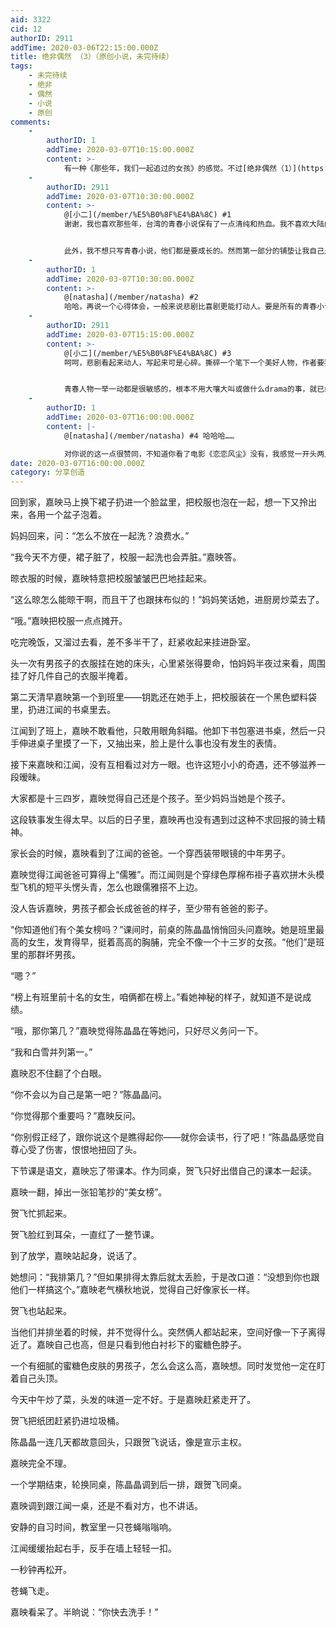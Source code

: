 ```yaml
---
aid: 3322
cid: 12
authorID: 2911
addTime: 2020-03-06T22:15:00.000Z
title: 绝非偶然 （3）（原创小说，未完待续）
tags:
    - 未完待续
    - 绝非
    - 偶然
    - 小说
    - 原创
comments:
    -
        authorID: 1
        addTime: 2020-03-07T10:15:00.000Z
        content: >-
            有一种《那些年，我们一起追过的女孩》的感觉。不过[绝非偶然（1）](https://2049bbs.xyz/t/3194)又做了更多铺垫，很期待接下来的故事走向。
    -
        authorID: 2911
        addTime: 2020-03-07T10:30:00.000Z
        content: >-
            @[小二](/member/%E5%B0%8F%E4%BA%8C) #1
            谢谢，我也喜欢那些年，台湾的青春小说保有了一点清纯和热血。我不喜欢大陆的青春小说，白瞎了好年华。


            此外，我不想只写青春小说，他们都是要成长的。然而第一部分的铺垫让我自己是觉得有点心痛的，美好的年轻人在长大之后，不可避免地面临社会观念的桎梏和束缚……
    -
        authorID: 1
        addTime: 2020-03-07T10:30:00.000Z
        content: >-
            @[natasha](/member/natasha) #2
            哈哈，再说一个心得体会，一般来说悲剧比喜剧更能打动人。要是所有的青春小说都有童话般的结局，那么青春也就不那么可贵了。长大之后的交往总是掺杂了太多的东西，而青春时代，一个不经意间的挥手可能就能让你念念不忘……
    -
        authorID: 2911
        addTime: 2020-03-07T15:15:00.000Z
        content: >-
            @[小二](/member/%E5%B0%8F%E4%BA%8C) #3
            呵呵，悲剧看起来动人，写起来可是心碎。撕碎一个笔下一个美好人物，作者要犯心绞痛的。


            青春人物一举一动都是很敏感的，根本不用大嚷大叫或做什么drama的事，就已经传达了微妙的情感。所以，大陆青春小说和电影中动不动就很夸张的情节，我表示不服。。。。。。
    -
        authorID: 1
        addTime: 2020-03-07T16:00:00.000Z
        content: |-
            @[natasha](/member/natasha) #4 哈哈哈……

            对你说的这一点很赞同，不知道你看了电影《恋恋风尘》没有，我感觉一开头两人在车上静静看书，非常妙。
date: 2020-03-07T16:00:00.000Z
category: 分享创造
---
```


回到家，嘉映马上换下裙子扔进一个脸盆里，把校服也泡在一起，想一下又拎出来，各用一个盆子泡着。

妈妈回来，问：“怎么不放在一起洗？浪费水。”

“我今天不方便，裙子脏了，校服一起洗也会弄脏。”嘉映答。

晾衣服的时候，嘉映特意把校服皱皱巴巴地挂起来。

“这么晾怎么能晾干啊，而且干了也跟抹布似的！”妈妈笑话她，进厨房炒菜去了。

“哦。”嘉映把校服一点点摊开。

吃完晚饭，又溜过去看，差不多半干了，赶紧收起来挂进卧室。

头一次有男孩子的衣服挂在她的床头，心里紧张得要命，怕妈妈半夜过来看，周围挂了好几件自己的衣服半掩着。

第二天清早嘉映第一个到班里——钥匙还在她手上，把校服装在一个黑色塑料袋里，扔进江闻的书桌里去。

江闻到了班上，嘉映不敢看他，只敢用眼角斜瞄。他卸下书包塞进书桌，然后一只手伸进桌子里摸了一下，又抽出来，脸上是什么事也没有发生的表情。

接下来嘉映和江闻，没有互相看过对方一眼。也许这短小小的奇遇，还不够滋养一段暧昧。

大家都是十三四岁，嘉映觉得自己还是个孩子。至少妈妈当她是个孩子。

这段轶事发生得太早。以后的日子里，嘉映再也没有遇到过这种不求回报的骑士精神。

家长会的时候，嘉映看到了江闻的爸爸。一个穿西装带眼镜的中年男子。

嘉映觉得江闻爸爸可算得上“儒雅”。而江闻则是个穿绿色厚棉布褂子喜欢拼木头模型飞机的短平头愣头青，怎么也跟儒雅搭不上边。

没人告诉嘉映，男孩子都会长成爸爸的样子，至少带有爸爸的影子。

“你知道他们有个美女榜吗？”课间时，前桌的陈晶晶悄悄回头问嘉映。她是班里最高的女生，发育得早，挺着高高的胸脯，完全不像一个十三岁的女孩。“他们”是班里的那群坏男孩。

“嗯？”

“榜上有班里前十名的女生，咱俩都在榜上。”看她神秘的样子，就知道不是说成绩。

“哦，那你第几？”嘉映觉得陈晶晶在等她问，只好尽义务问一下。

“我和白雪并列第一。”

嘉映忍不住翻了个白眼。

“你不会以为自己是第一吧？”陈晶晶问。

“你觉得那个重要吗？”嘉映反问。

“你别假正经了，跟你说这个是瞧得起你——就你会读书，行了吧！”陈晶晶感觉自尊心受了伤害，恨恨地扭回了头。

下节课是语文，嘉映忘了带课本。作为同桌，贺飞只好出借自己的课本一起读。

嘉映一翻，掉出一张铅笔抄的“美女榜”。

贺飞忙抓起来。

贺飞脸红到耳朵，一直红了一整节课。

到了放学，嘉映站起身，说话了。

她想问：“我排第几？”但如果排得太靠后就太丢脸，于是改口道：“没想到你也跟他们一样搞这个。”嘉映老气横秋地说，觉得自己好像家长一样。

贺飞也站起来。

当他们并排坐着的时候，并不觉得什么。突然俩人都站起来，空间好像一下子离得近了。嘉映自己也高，但是只看到他白衬衫下的蜜糖色脖子。

一个有细腻的蜜糖色皮肤的男孩子，怎么会这么高，嘉映想。同时发觉他一定在盯着自己头顶。

今天中午炒了菜，头发的味道一定不好。于是嘉映赶紧走开了。

贺飞把纸团赶紧扔进垃圾桶。

陈晶晶一连几天都故意回头，只跟贺飞说话，像是宣示主权。

嘉映完全不理。

一个学期结束，轮换同桌，陈晶晶调到后一排，跟贺飞同桌。

嘉映调到跟江闻一桌，还是不看对方，也不讲话。

安静的自习时间，教室里一只苍蝇嗡嗡响。

江闻缓缓抬起右手，反手在墙上轻轻一扣。

一秒钟再松开。

苍蝇飞走。

嘉映看呆了。半晌说：“你快去洗手！”
